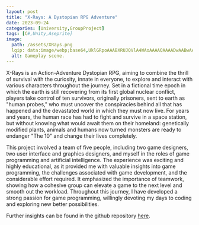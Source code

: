 ```yaml
---
layout: post
title: "X-Rays: A Dystopian RPG Adventure"
date: 2023-09-24
categories: [University,GroupProject]
tags: [C#,Unity,Aseprite]
image:
  path: /assets/XRays.png
  lqip: data:image/webp;base64,UklGRpoAAABXRUJQVlA4WAoAAAAQAAAADwAABwAAQUxQSDIAAAARL0AmbZurmr57yyIiqE8oiG0bejIYEQTgqiDA9vqnsUSI6H+oAERp2HZ65qP/VIAWAFZQOCBCAAAA8AEAnQEqEAAIAAVAfCWkAALp8sF8rgRgAP7o9FDvMCkMde9PK7euH5M1m6VWoDXf2FkP3BqV0ZYbO6NA/VFIAAAA
  alt: Gameplay scene.
---
```


X-Rays is an Action-Adventure Dystopian RPG, aiming to combine the thrill of survival with the curiosity, innate in everyone, to explore and interact with various characters throughout the journey. Set in a fictional time epoch in which the earth is still recovering from its first global nuclear conflict, players take control of ten survivors, originally prisoners, sent to earth as "human probes," who must uncover the conspiracies behind all that has happened and the devastated world in which they must now live. For years and years, the human race has had to fight and survive in a space station, but without knowing what would await them on their homeland: genetically modified plants, animals and humans now turned monsters are ready to endanger "The 10" and change their lives completely.

This project involved a team of five people, including two game designers, two user interface and graphics designers, and myself in the roles of game programming and artificial intelligence. The experience was exciting and highly educational, as it provided me with valuable insights into game programming, the challenges associated with game development, and the considerable effort required. It emphasized the importance of teamwork, showing how a cohesive group can elevate a game to the next level and smooth out the workload. Throughout this journey, I have developed a strong passion for game programming, willingly devoting my days to coding and exploring new better possibilities.

Further insights can be found in the github repository [here](https://github.com/GianluDR/XRays-Unity-game).
